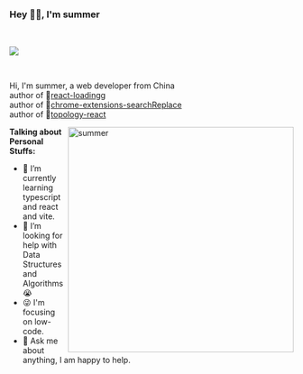 ### Hey 👋🏽, I'm summer

<br/>

![](https://visitor-badge.glitch.me/badge?page_id=Summer-andy.Summer-andy)

<br />

Hi, I'm summer, a web developer  from China
<br/>
author of 👨[react-loadingg](https://github.com/Summer-andy/react-loading)
<br/>
author of 👨[chrome-extensions-searchReplace](https://github.com/Summer-andy/chrome-extensions-searchReplace)
<br/>
author of 👨[topology-react](https://github.com/Summer-andy/topology-react)

<img align="right" alt="summer" width="400px" src="https://media.giphy.com/media/SWoSkN6DxTszqIKEqv/giphy.gif" />
  
**Talking about Personal Stuffs:**

- 🌱 I’m currently learning typescript and react and vite.
- 🤔 I’m looking for help with Data Structures and Algorithms 😭
- 😜 I'm focusing on low-code.
- 💬 Ask me about anything, I am happy to help.

